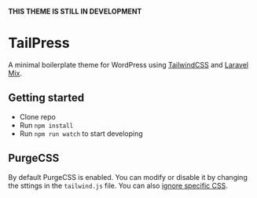 **THIS THEME IS STILL IN DEVELOPMENT**

# TailPress
A minimal boilerplate theme for WordPress using [TailwindCSS](https://tailwindcss.com/) and [Laravel Mix](https://laravel-mix.com/).

## Getting started
* Clone repo
* Run `npm install`
* Run `npm run watch` to start developing

## PurgeCSS
By default PurgeCSS is enabled. You can modify or disable it by changing the sttings in the `tailwind.js` file. You can also [ignore specific CSS](https://purgecss.com/whitelisting.html#in-the-css-directly).
